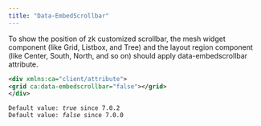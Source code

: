 ```yaml
---
title: "Data-EmbedScrollbar"
---
```


To show the position of zk customized scrollbar, the mesh widget
component (like Grid, Listbox, and Tree) and the layout region component
(like Center, South, North, and so on) should apply data-embedscrollbar
attribute.

```xml
<div xmlns:ca="client/attribute">
<grid ca:data-embedscrollbar="false"></grid>
</div>
```

`Default value: `*`true`*` since 7.0.2`  
`Default value: `*`false`*` since 7.0.0`
